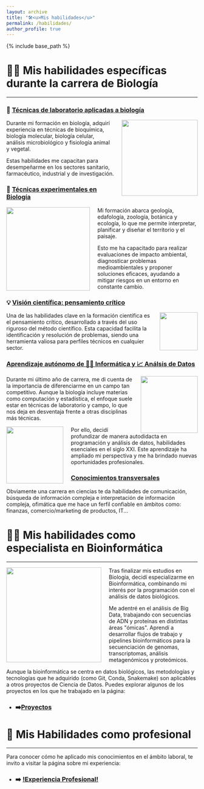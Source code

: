 ```yaml
---
layout: archive
title: "🛠️<u>Mis habilidades</u>"
permalink: /habilidades/
author_profile: true
---
```


{% include base_path %}

# 👨‍🔬 Mis habilidades específicas durante la carrera de Biología
---

### 🥼 <u>Técnicas de laboratorio aplicadas a biología</u>

<div style="float: right; margin-left: 20px;">
  <img src="https://plus.unsplash.com/premium_photo-1661306499492-297866c7f2a0?w=500&auto=format&fit=crop&q=60&ixlib=rb-4.0.3&ixid=M3wxMjA3fDB8MHxzZWFyY2h8MXx8YmlvbG9neSUyMGxhYnxlbnwwfHwwfHx8MA%3D%3D" width="200px">
</div>

Durante mi formación en biología, adquirí experiencia en técnicas de bioquímica, biología molecular, biología celular, análisis microbiológico y fisiología animal y vegetal. 

Estas habilidades me capacitan para desempeñarme en los sectores sanitario, farmacéutico, industrial y de investigación.

### 🥾 <u>Técnicas experimentales en Biología</u>

<div style="float: left; margin-right: 20px;">
  <img src="https://cobcm.net/wp-content/uploads/2019/02/environmental-protection-683437_1280-742x412.jpg"
 width="220px">
</div>

Mi formación abarca geología, edafología, zoología, botánica y ecología, lo que me permite interpretar, planificar y diseñar el territorio y el paisaje. 

Esto me ha capacitado para realizar evaluaciones de impacto ambiental, diagnosticar problemas medioambientales y proponer soluciones eficaces, ayudando a mitigar riesgos en un entorno en constante cambio.

### 💡 <u>Visión científica: pensamiento crítico</u> 

<div style="float: right; margin-left: 20px;">
  <img src="https://cdn-icons-png.flaticon.com/512/2755/2755549.png"
 width="100px">
</div>

Una de las habilidades clave en la formación científica es el pensamiento crítico, desarrollado a través del uso riguroso del método científico. Esta capacidad facilita la identificación y resolución de problemas, siendo una herramienta valiosa para perfiles técnicos en cualquier sector.

### <u>Aprendizaje autónomo de 👨‍💻 Informática y 📈 Análsis de Datos</u> 

<div style="float: right; margin-left: 20px;">
  <img src="https://cromospharma.com/wp-content/uploads/2022/09/Web-Biostatistics.jpg"
 width="150px">
</div>


Durante mi último año de carrera, me di cuenta de la importancia de diferenciarme en un campo tan competitivo. Aunque la biología incluye materias como computación y estadística, el enfoque suele estar en técnicas de laboratorio y campo, lo que nos deja en desventaja frente a otras disciplinas más técnicas.

<div style="float: left; margin-right: 20px;">
  <img src="https://miro.medium.com/v2/resize:fit:1008/1*pgHLTpv2-qNpPgNe7iuofQ.png
"
 width="150px">
</div>

Por ello, decidí profundizar de manera autodidacta en programación y análisis de datos, habilidades esenciales en el siglo XXI. Este aprendizaje ha ampliado mi perspectiva y me ha brindado nuevas oportunidades profesionales.


### <u>Conocimientos transversales</u>

Obviamente una carrera en ciencias te da habilidades de comunicación, búsqueda de información compleja e interpretación de información compleja, ofimática que me hace un ferfil confiable en ámbitos como: finanzas, comercio/marketing de productos, IT... 

# 👨‍💻 Mis habilidades como especialista en Bioinformática

---

<div style="float: left; margin-right: 20px;">
  <img src="https://summercamps.dnalc.org/images/biocoding.jpg"
 width="250px">
</div>

Tras finalizar mis estudios en Biología, decidí especializarme en Bioinformática, combinando mi interés por la programación con el análisis de datos biológicos.

Me adentré en el análisis de Big Data, trabajando con secuencias de ADN y proteínas en distintas áreas "ómicas". Aprendí a desarrollar flujos de trabajo y pipelines bioinformáticos para la secuenciación de genomas, transcriptomas, análisis metagenómicos y proteómicos.

Aunque la bioinformática se centra en datos biológicos, las metodologías y tecnologías que he adquirido (como Git, Conda, Snakemake) son aplicables a otros proyectos de Ciencia de Datos. Puedes explorar algunos de los proyectos en los que he trabajado en la página:

* ### ➡️[Proyectos](https://juancarlosbio.github.io/juancarlos_portfolio_esp//proyectos/)


# 💼 Mis Habilidades como profesional

---

Para conocer cómo he aplicado mis conocimientos en el ámbito laboral, te invito a visitar la página sobre mi experiencia:

* ### ➡️ [!Experiencia Profesional!](https://juancarlosbio.github.io/juancarlos_portfolio_esp//experiencia/) 
